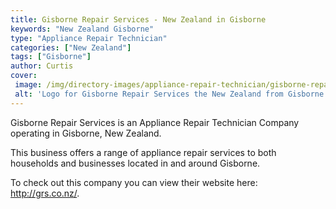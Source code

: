 ```yaml
---
title: Gisborne Repair Services - New Zealand in Gisborne
keywords: "New Zealand Gisborne"
type: "Appliance Repair Technician"
categories: ["New Zealand"]
tags: ["Gisborne"]
author: Curtis
cover: 
 image: /img/directory-images/appliance-repair-technician/gisborne-repair-services.webp
 alt: 'Logo for Gisborne Repair Services the New Zealand from Gisborne'
---
```


Gisborne Repair Services is an Appliance Repair Technician Company operating in Gisborne, New Zealand.

This business offers a range of appliance repair services to both households and businesses located in and around Gisborne.



To check out this company you can view their website here: http://grs.co.nz/.
